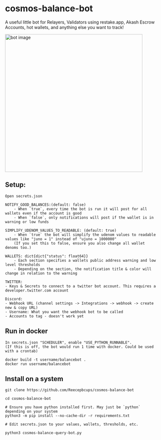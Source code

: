 # cosmos-balance-bot
A useful little bot for Relayers, Validators using restake.app, Akash Escrow Accounts, hot wallets, and anything else you want to track!

<img src="https://user-images.githubusercontent.com/31943163/164518627-e950400b-0ee9-4aa6-89b6-2508546f3b9c.png" alt="bot image" width="450"/>

## Setup:
```
Open secrets.json

NOTIFY_GOOD_BALANCES:(default: false)
    - When `true`, every time the bot is run it will post for all wallets even if the account is good
    - When `false`, only notifications will post if the wallet is in warning or low funds

SIMPLIFY_UDENOM_VALUES_TO_READABLE: (default: true)
    - When `true` the bot will simplify the udenom values to readable values like "juno = 1" instead of "ujuno = 1000000"
    (If you set this to false, ensure you also change all wallet denoms too.)

WALLETS: dict{dict{"status": float64}}
    - Each section specifies a wallets public address warning and low level thresholds
    - Depending on the section, the notification title & color will change in relation to the warning

TWITTER:
- Keys & Secrets to connect to a twitter bot account. This requires a developer.twitter.com account

Discord:
- Webhook URL (channel settings -> Integrations -> webhook -> create new & copy URL)
- Username: What you want the webhook bot to be called
- Accounts to tag - doesn't work yet
```

## Run in docker
```
In secrets.json "SCHEDULER", enable "USE_PYTHON_RUNNABLE".
(If this is off, the bot would run 1 time with docker. Could be used with a crontab)

docker build -t username/balancebot .
docker run username/balancebot
```

## Install on a system
```
git clone https://github.com/Reecepbcups/cosmos-balance-bot

cd cosmos-balance-bot

# Ensure you have python installed first. May just be `python` depending on your system
python3 -m pip install --no-cache-dir -r requirements.txt

# Edit secrets.json to your values, wallets, thresholds, etc.

python3 cosmos-balance-query-bot.py

